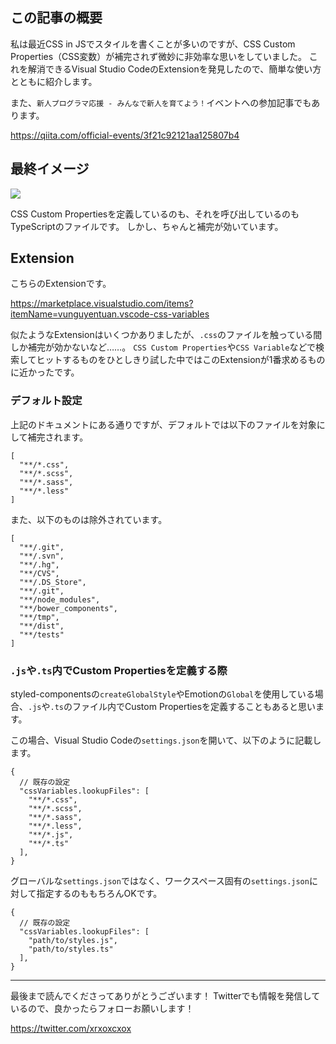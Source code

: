 <!--
title:   Visual Studio CodeのExtensionで、CSS in JSでもCSS Custom Propertiesを補完させる
tags:    CSSCustomProperties,VisualStudioCode,css-in-js,tips,新人プログラマ応援
id:      2df0c48c6543886102b7
private: false
-->
## この記事の概要

私は最近CSS in JSでスタイルを書くことが多いのですが、CSS Custom Properties（CSS変数）が補完されず微妙に非効率な思いをしていました。
これを解消できるVisual Studio CodeのExtensionを発見したので、簡単な使い方とともに紹介します。

また、`新人プログラマ応援 - みんなで新人を育てよう！`イベントへの参加記事でもあります。

https://qiita.com/official-events/3f21c92121aa125807b4

## 最終イメージ

![](https://qiita-image-store.s3.ap-northeast-1.amazonaws.com/0/214677/67f51e75-47e1-9741-75d5-28a0e62938ca.png)

CSS Custom Propertiesを定義しているのも、それを呼び出しているのもTypeScriptのファイルです。
しかし、ちゃんと補完が効いています。

## Extension

こちらのExtensionです。

https://marketplace.visualstudio.com/items?itemName=vunguyentuan.vscode-css-variables

似たようなExtensionはいくつかありましたが、`.css`のファイルを触っている間しか補完が効かないなど……。
`CSS Custom Properties`や`CSS Variable`などで検索してヒットするものをひとしきり試した中ではこのExtensionが1番求めるものに近かったです。

### デフォルト設定

上記のドキュメントにある通りですが、デフォルトでは以下のファイルを対象にして補完されます。

```
[
  "**/*.css",
  "**/*.scss",
  "**/*.sass",
  "**/*.less"
]
```

また、以下のものは除外されています。

```
[
  "**/.git",
  "**/.svn",
  "**/.hg",
  "**/CVS",
  "**/.DS_Store",
  "**/.git",
  "**/node_modules",
  "**/bower_components",
  "**/tmp",
  "**/dist",
  "**/tests"
]
```

### `.js`や`.ts`内でCustom Propertiesを定義する際

styled-componentsの`createGlobalStyle`やEmotionの`Global`を使用している場合、`.js`や`.ts`のファイル内でCustom Propertiesを定義することもあると思います。

この場合、Visual Studio Codeの`settings.json`を開いて、以下のように記載します。

```json-doc
{
  // 既存の設定
  "cssVariables.lookupFiles": [
    "**/*.css",
    "**/*.scss",
    "**/*.sass",
    "**/*.less",
    "**/*.js",
    "**/*.ts"
  ],
}
```

グローバルな`settings.json`ではなく、ワークスペース固有の`settings.json`に対して指定するのももちろんOKです。

```json-doc
{
  // 既存の設定
  "cssVariables.lookupFiles": [
    "path/to/styles.js",
    "path/to/styles.ts"
  ],
}
```

---

最後まで読んでくださってありがとうございます！
Twitterでも情報を発信しているので、良かったらフォローお願いします！

https://twitter.com/xrxoxcxox